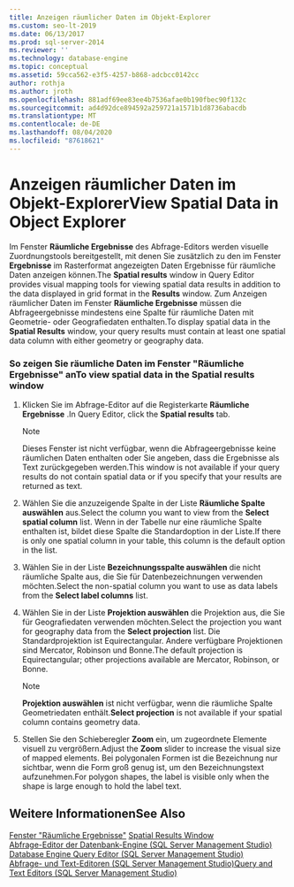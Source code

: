 ```yaml
---
title: Anzeigen räumlicher Daten im Objekt-Explorer
ms.custom: seo-lt-2019
ms.date: 06/13/2017
ms.prod: sql-server-2014
ms.reviewer: ''
ms.technology: database-engine
ms.topic: conceptual
ms.assetid: 59cca562-e3f5-4257-b868-adcbcc0142cc
author: rothja
ms.author: jroth
ms.openlocfilehash: 881adf69ee83ee4b7536afae0b190fbec90f132c
ms.sourcegitcommit: ad4d92dce894592a259721a1571b1d8736abacdb
ms.translationtype: MT
ms.contentlocale: de-DE
ms.lasthandoff: 08/04/2020
ms.locfileid: "87618621"
---
```

# <a name="view-spatial-data-in-object-explorer"></a><span data-ttu-id="7f737-102">Anzeigen räumlicher Daten im Objekt-Explorer</span><span class="sxs-lookup"><span data-stu-id="7f737-102">View Spatial Data in Object Explorer</span></span>
  <span data-ttu-id="7f737-103">Im Fenster **Räumliche Ergebnisse** des Abfrage-Editors werden visuelle Zuordnungstools bereitgestellt, mit denen Sie zusätzlich zu den im Fenster **Ergebnisse** im Rasterformat angezeigten Daten Ergebnisse für räumliche Daten anzeigen können.</span><span class="sxs-lookup"><span data-stu-id="7f737-103">The **Spatial results** window in Query Editor provides visual mapping tools for viewing spatial data results in addition to the data displayed in grid format in the **Results** window.</span></span> <span data-ttu-id="7f737-104">Zum Anzeigen räumlicher Daten im Fenster **Räumliche Ergebnisse** müssen die Abfrageergebnisse mindestens eine Spalte für räumliche Daten mit Geometrie- oder Geografiedaten enthalten.</span><span class="sxs-lookup"><span data-stu-id="7f737-104">To display spatial data in the **Spatial Results** window, your query results must contain at least one spatial data column with either geometry or geography data.</span></span>  
  
### <a name="to-view-spatial-data-in-the-spatial-results-window"></a><span data-ttu-id="7f737-105">So zeigen Sie räumliche Daten im Fenster "Räumliche Ergebnisse" an</span><span class="sxs-lookup"><span data-stu-id="7f737-105">To view spatial data in the Spatial results window</span></span>  
  
1.  <span data-ttu-id="7f737-106">Klicken Sie im Abfrage-Editor auf die Registerkarte **Räumliche Ergebnisse** .</span><span class="sxs-lookup"><span data-stu-id="7f737-106">In Query Editor, click the **Spatial results** tab.</span></span>  
  
    > [!NOTE]  
    >  <span data-ttu-id="7f737-107">Dieses Fenster ist nicht verfügbar, wenn die Abfrageergebnisse keine räumlichen Daten enthalten oder Sie angeben, dass die Ergebnisse als Text zurückgegeben werden.</span><span class="sxs-lookup"><span data-stu-id="7f737-107">This window is not available if your query results do not contain spatial data or if you specify that your results are returned as text.</span></span>  
  
2.  <span data-ttu-id="7f737-108">Wählen Sie die anzuzeigende Spalte in der Liste **Räumliche Spalte auswählen** aus.</span><span class="sxs-lookup"><span data-stu-id="7f737-108">Select the column you want to view from the **Select spatial column** list.</span></span> <span data-ttu-id="7f737-109">Wenn in der Tabelle nur eine räumliche Spalte enthalten ist, bildet diese Spalte die Standardoption in der Liste.</span><span class="sxs-lookup"><span data-stu-id="7f737-109">If there is only one spatial column in your table, this column is the default option in the list.</span></span>  
  
3.  <span data-ttu-id="7f737-110">Wählen Sie in der Liste **Bezeichnungsspalte auswählen** die nicht räumliche Spalte aus, die Sie für Datenbezeichnungen verwenden möchten.</span><span class="sxs-lookup"><span data-stu-id="7f737-110">Select the non-spatial column you want to use as data labels from the **Select label columns** list.</span></span>  
  
4.  <span data-ttu-id="7f737-111">Wählen Sie in der Liste **Projektion auswählen** die Projektion aus, die Sie für Geografiedaten verwenden möchten.</span><span class="sxs-lookup"><span data-stu-id="7f737-111">Select the projection you want for geography data from the **Select projection** list.</span></span> <span data-ttu-id="7f737-112">Die Standardprojektion ist Equirectangular. Andere verfügbare Projektionen sind Mercator, Robinson und Bonne.</span><span class="sxs-lookup"><span data-stu-id="7f737-112">The default projection is Equirectangular; other projections available are Mercator, Robinson, or Bonne.</span></span>  
  
    > [!NOTE]  
    >  <span data-ttu-id="7f737-113">**Projektion auswählen** ist nicht verfügbar, wenn die räumliche Spalte Geometriedaten enthält.</span><span class="sxs-lookup"><span data-stu-id="7f737-113">**Select projection** is not available if your spatial column contains geometry data.</span></span>  
  
5.  <span data-ttu-id="7f737-114">Stellen Sie den Schieberegler **Zoom** ein, um zugeordnete Elemente visuell zu vergrößern.</span><span class="sxs-lookup"><span data-stu-id="7f737-114">Adjust the **Zoom** slider to increase the visual size of mapped elements.</span></span> <span data-ttu-id="7f737-115">Bei polygonalen Formen ist die Bezeichnung nur sichtbar, wenn die Form groß genug ist, um den Bezeichnungstext aufzunehmen.</span><span class="sxs-lookup"><span data-stu-id="7f737-115">For polygon shapes, the label is visible only when the shape is large enough to hold the label text.</span></span>  
  
## <a name="see-also"></a><span data-ttu-id="7f737-116">Weitere Informationen</span><span class="sxs-lookup"><span data-stu-id="7f737-116">See Also</span></span>  
 <span data-ttu-id="7f737-117">[Fenster "Räumliche Ergebnisse"](spatial-results-window.md) </span><span class="sxs-lookup"><span data-stu-id="7f737-117">[Spatial Results Window](spatial-results-window.md) </span></span>  
 <span data-ttu-id="7f737-118">[Abfrage-Editor der Datenbank-Engine &#40;SQL Server Management Studio&#41;](database-engine-query-editor-sql-server-management-studio.md) </span><span class="sxs-lookup"><span data-stu-id="7f737-118">[Database Engine Query Editor &#40;SQL Server Management Studio&#41;](database-engine-query-editor-sql-server-management-studio.md) </span></span>  
 [<span data-ttu-id="7f737-119">Abfrage- und Text-Editoren &#40;SQL Server Management Studio&#41;</span><span class="sxs-lookup"><span data-stu-id="7f737-119">Query and Text Editors &#40;SQL Server Management Studio&#41;</span></span>](query-and-text-editors-sql-server-management-studio.md)  
  
  
